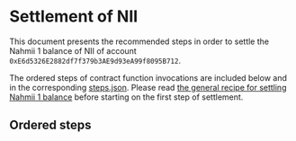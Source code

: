# Settlement of NII
This document presents the recommended steps in order to settle the Nahmii 1
balance of NII of account `0xE6d5326E2882df7f379b3AE9d93eA99f8095B712`.

The ordered steps of contract function invocations are included below and in
the corresponding [steps.json](./steps.json). Please read [the general recipe
for settling Nahmii 1 balance](../../README.md) before starting on the first
step of settlement.

## Ordered steps

